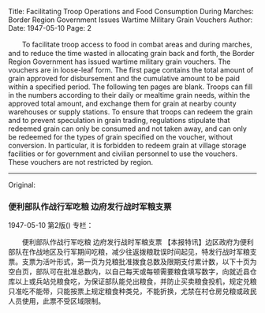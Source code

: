 Title: Facilitating Troop Operations and Food Consumption During Marches: Border Region Government Issues Wartime Military Grain Vouchers
Author:
Date: 1947-05-10
Page: 2

　　To facilitate troop access to food in combat areas and during marches, and to reduce the time wasted in allocating grain back and forth, the Border Region Government has issued wartime military grain vouchers. The vouchers are in loose-leaf form. The first page contains the total amount of grain approved for disbursement and the cumulative amount to be paid within a specified period. The following ten pages are blank. Troops can fill in the numbers according to their daily or mealtime grain needs, within the approved total amount, and exchange them for grain at nearby county warehouses or supply stations. To ensure that troops can redeem the grain and to prevent speculation in grain trading, regulations stipulate that redeemed grain can only be consumed and not taken away, and can only be redeemed for the types of grain specified on the voucher, without conversion. In particular, it is forbidden to redeem grain at village storage facilities or for government and civilian personnel to use the vouchers. These vouchers are not restricted by region.



<hr /> 

Original: 


### 便利部队作战行军吃粮  边府发行战时军粮支票

1947-05-10
第2版()
专栏：

　　便利部队作战行军吃粮
    边府发行战时军粮支票
    【本报特讯】边区政府为便利部队在作战地区及行军期间吃粮，减少往返拨粮耽误时间起见，特发行战时军粮支票。支票为活叶形式，第一页为兑粮批准拨食总数及限期支付累计数，以下十页为空白页，部队可在批准总数内，以自己每天或每顿需要粮食填写数字，向就近县仓库以上或兵站兑粮食吃，为保证部队能兑出粮食，并防止买卖粮食投机，规定兑粮只准吃不能带，只能按票上规定粮食种类兑，不能折换，尤禁在村仓房兑粮或政民人员使用，此票不受区域限制。
